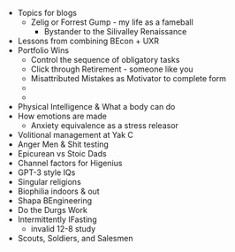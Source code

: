 - Topics for blogs
    - Zelig or Forrest Gump - my life as a fameball
        - Bystander to the Silivalley Renaissance
- Lessons from combining BEcon + UXR
- Portfolio Wins
    - Control the sequence of obligatory tasks
    - Click through Retirement - someone like you
    - Misattributed Mistakes as Motivator to complete form
    - 
    - 
- Physical Intelligence & What a body can do
- How emotions are made
    - Anxiety equivalence as a stress releasor
- Volitional management at Yak C
- Anger Men & Shit testing
- Epicurean vs Stoic Dads
- Channel factors for Higenius
- GPT-3 style IQs
- Singular religions
- Biophilia indoors & out
- Shapa BEngineering
- Do the Durgs Work
- Intermittently IFasting
    - invalid 12-8 study
- Scouts, Soldiers, and Salesmen

